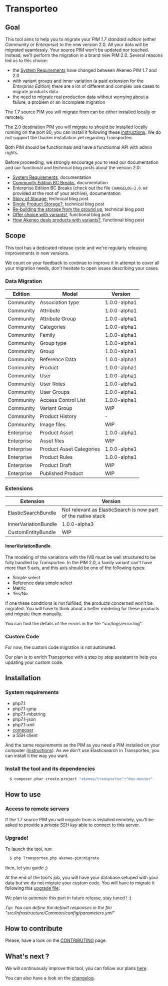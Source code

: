 # Transporteo

## Goal

This tool aims to help you to migrate your *PIM 1.7 standard edition* (either _Community_ or _Enterprise_) to the new version 2.0. All your data will be migrated seamlessly. Your source PIM won't be updated nor touched. Instead, we'll perform the migration in a brand new PIM 2.0. Several reasons led us to this choice:
- the [System Requirements](https://docs.akeneo.com/2.0/install_pim/system_requirements/system_requirements.html) have changed between Akeneo PIM 1.7 and 2.0
- with variant groups and inner variation (a paid extension for the _Enterprise Edition_) there are a lot of different and complex use cases to migrate products data
- the need to migrate real production data without worrying about a failure, a problem or an incomplete migration

The 1.7 source PIM you will migrate from can be either installed locally or remotely. 

The 2.0 destination PIM you will migrate to should be installed locally running on the port 80, you can install it following these [instructions](https://docs.akeneo.com/latest/install_pim/manual/system_requirements/system_requirements.html).
We do not support the Docker installation yet regarding Transporteo.

Both PIM should be functionnals and have a functionnal API with admin rights.

Before proceeding, we strongly encourage you to read our documentation and our functional and technical blog posts about the version 2.0:
- [System Requirements](https://docs.akeneo.com/2.0/install_pim/system_requirements/system_requirements.html), documentation
- [Community Edition BC Breaks](https://github.com/akeneo/pim-community-dev/blob/master/CHANGELOG-2.0.md), documentation
- Enterprise Edition BC Breaks (check out the file `CHANGELOG-2.0.md` provided at the root of your archive), documentation
- [Story of Storage](https://medium.com/akeneo-labs/story-of-storage-9dbc27090de0), technical blog post
- [Single Product Storage?](https://medium.com/akeneo-labs/single-product-storage-28d92f35cbd7), technical blog post
- [Re-building the storage from the ground up](https://medium.com/akeneo-labs/re-building-the-storage-from-the-ground-up-d857bf497c32), technical blog post
- [Offer choice with variants!](https://medium.com/akeneo-labs/offer-choice-with-variants-8460a82fa36), functional blog post
- [How Akeneo deals products with variants?](https://medium.com/akeneo-labs/how-does-akeneo-deal-with-variants-42bcab83a879), functional blog post

## Scope

This tool has a dedicated release cycle and we're regularly releasing improvements in new versions.

We count on your feedback to continue to improve it in attempt to cover all your migration needs, don't hesitate to open issues describing your cases.

### Data Migration

Edition    | Model                    | Version      |
---------- | ------------------------ | ------------ |
Community  | Association type         | 1.0.0-alpha1 |
Community  | Attribute                | 1.0.0-alpha1 |
Community  | Attribute Group          | 1.0.0-alpha1 |
Community  | Categories               | 1.0.0-alpha1 |
Community  | Family                   | 1.0.0-alpha1 |
Community  | Group type               | 1.0.0-alpha1 |
Community  | Group                    | 1.0.0-alpha1 |
Community  | Reference Data           | 1.0.0-alpha1 |
Community  | Product                  | 1.0.0-alpha1 |
Community  | User                     | 1.0.0-alpha1 |
Community  | User Roles               | 1.0.0-alpha1 |
Community  | User Groups              | 1.0.0-alpha1 |
Community  | Access Control List      | 1.0.0-alpha1 |
Community  | Variant Group            |      WIP     |
Community  | Product History          |      `-`     |
Community  | Image files              |      WIP     |
Enterprise | Product Asset            | 1.0.0-alpha1 |
Enterprise | Asset files              |      WIP     |
Enterprise | Product Asset Categories | 1.0.0-alpha1 |
Enterprise | Product Rules            | 1.0.0-alpha1 |
Enterprise | Product Draft            |      WIP     |
Enterprise | Published Product        |      WIP     |

### Extensions

Extension             | Version                                                       |
--------------------- | ------------------------------------------------------------- |
ElasticSearchBundle   | Not relevant as ElasticSearch is now part of the native stack |
InnerVariationBundle  | 1.0.0-alpha3                                                  |
CustomEntityBundle    | WIP                                                           |

#### InnerVariationBundle

The modeling of the variations with the IVB must be well structured to be fully handled by Transporteo. In the PIM 2.0, a family variant can't have more than 5 axis, and this axis should be one of the following types: 
- Simple select
- Reference data simple select
- Metric
- Yes/No

If one these conditions is not fulfilled, the products concerned won't be migrated. You will have to think about a better modeling for these products and migrate them manually.

You can find the details of the errors in the file "var/logs/error.log".

### Custom Code

For now, the custom code migration is not automated.

Our plan is to enrich Transporteo with a step by step assistant to help you updating your custom code.

## Installation

### System requirements

- php7.1
- php7.1-gmp
- php7.1-mbstring
- php7.1-json
- php7.1-xml
- [composer](https://getcomposer.org/download/)
- a SSH client

And the same requirements as the PIM as you need a PIM installed on your computer ([instructions](https://docs.akeneo.com/latest/install_pim/manual/system_requirements/system_requirements.html)).
As we don't use Elasticsearch in Transporteo, you can install it the way you want.

### Install the tool and its dependencies

```bash
  $ composer.phar create-project "akeneo/transporteo":"dev-master"
```

## How to use

### Access to remote servers

If the 1.7 source PIM you will migrate from is installed remotely, you'll be asked to provide a *private SSH key* able to connect to this server.

### Upgrade!

To launch the tool, run:

```bash
  $ php Transporteo.php akeneo-pim:migrate
```

then, let you guide ;) 

At the end of the tool's job, you will have your database setuped with your data but we do not migrate your custom code.
You will have to migrate it following this [upgrade file](./UPGRADE-2.0.md).

We plan to automate this part in future release, stay tuned ! :)

*Tip: You can define the default responses in the file "src/Infrastructure/Common/config/parameters.yml"*

## How to contribute

Please, have a look on the [CONTRIBUTING](./.github/CONTRIBUTING.md) page.

## What's next ?

We will continuously improve this tool, you can follow our plans [here](https://github.com/akeneo/transporteo/projects/1).

You can also have a look on the [changelog](./CHANGELOG.md).
